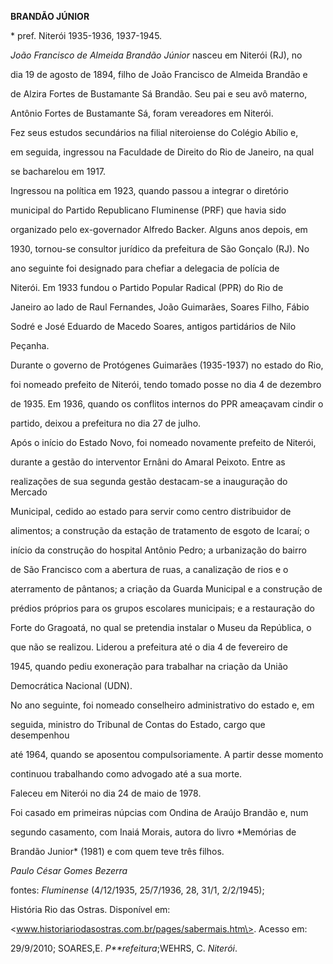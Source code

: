 **BRANDÃO JÚNIOR**



\* pref. Niterói 1935-1936, 1937-1945.



*João Francisco de Almeida Brandão Júnior* nasceu em Niterói (RJ), no

dia 19 de agosto de 1894, filho de João Francisco de Almeida Brandão e

de Alzira Fortes de Bustamante Sá Brandão. Seu pai e seu avô materno,

Antônio Fortes de Bustamante Sá, foram vereadores em Niterói.



Fez seus estudos secundários na filial niteroiense do Colégio Abílio e,

em seguida, ingressou na Faculdade de Direito do Rio de Janeiro, na qual

se bacharelou em 1917.



Ingressou na política em 1923, quando passou a integrar o diretório

municipal do Partido Republicano Fluminense (PRF) que havia sido

organizado pelo ex-governador Alfredo Backer. Alguns anos depois, em

1930, tornou-se consultor jurídico da prefeitura de São Gonçalo (RJ). No

ano seguinte foi designado para chefiar a delegacia de polícia de

Niterói. Em 1933 fundou o Partido Popular Radical (PPR) do Rio de

Janeiro ao lado de Raul Fernandes, João Guimarães, Soares Filho, Fábio

Sodré e José Eduardo de Macedo Soares, antigos partidários de Nilo

Peçanha.



Durante o governo de Protógenes Guimarães (1935-1937) no estado do Rio,

foi nomeado prefeito de Niterói, tendo tomado posse no dia 4 de dezembro

de 1935. Em 1936, quando os conflitos internos do PPR ameaçavam cindir o

partido, deixou a prefeitura no dia 27 de julho.



Após o início do Estado Novo, foi nomeado novamente prefeito de Niterói,

durante a gestão do interventor Ernâni do Amaral Peixoto. Entre as

realizações de sua segunda gestão destacam-se a inauguração do Mercado

Municipal, cedido ao estado para servir como centro distribuidor de

alimentos; a construção da estação de tratamento de esgoto de Icaraí; o

início da construção do hospital Antônio Pedro; a urbanização do bairro

de São Francisco com a abertura de ruas, a canalização de rios e o

aterramento de pântanos; a criação da Guarda Municipal e a construção de

prédios próprios para os grupos escolares municipais; e a restauração do

Forte do Gragoatá, no qual se pretendia instalar o Museu da República, o

que não se realizou. Liderou a prefeitura até o dia 4 de fevereiro de

1945, quando pediu exoneração para trabalhar na criação da União

Democrática Nacional (UDN).



No ano seguinte, foi nomeado conselheiro administrativo do estado e, em

seguida, ministro do Tribunal de Contas do Estado, cargo que desempenhou

até 1964, quando se aposentou compulsoriamente. A partir desse momento

continuou trabalhando como advogado até a sua morte.



Faleceu em Niterói no dia 24 de maio de 1978.



Foi casado em primeiras núpcias com Ondina de Araújo Brandão e, num

segundo casamento, com Inaiá Morais, autora do livro *Memórias de

Brandão Junior* (1981) e com quem teve três filhos.



*Paulo César Gomes Bezerra*



fontes: *Fluminense* (4/12/1935, 25/7/1936, 28, 31/1, 2/2/1945);

História Rio das Ostras. Disponível em:

\<www.historiariodasostras.com.br/pages/sabermais.htm\>. Acesso em:

29/9/2010; SOARES,E. *P**refeitura*;WEHRS, C. *Niterói*.

